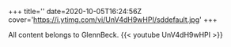 +++
title=''
date=2020-10-05T16:24:56Z
cover='https://i.ytimg.com/vi/UnV4dH9wHPI/sddefault.jpg'
+++

All content belongs to GlennBeck.
{{< youtube UnV4dH9wHPI >}}
